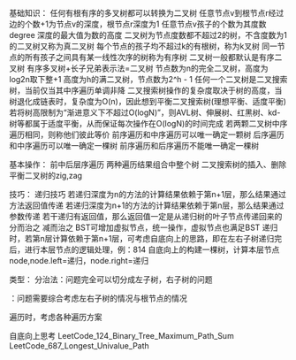 基础知识：
任何有根有序的多叉树都可以转换为二叉树
任意节点v到根节点r经过边的个数+1为节点v的深度，根节点r深度为1
任意节点v孩子的个数为其度数degree
深度的最大值为数的高度
二叉树为节点度数都不超过2的树，不含度数为1的二叉树又称为真二叉树
每个节点的孩子均不超过k的有根树，称为k叉树
同一节点的所有孩子之间具有某一线性次序的树称为有序树
二叉树一般都默认是有序二叉树
有序多叉树+长子兄弟表示法=二叉树
节点数为n的完全二叉树，高度为log2n取下整+1
高度为h的满二叉树，节点数为2^h - 1
任何一个二叉树是二叉搜索树，当前仅当其中序遍历单调非降
二叉搜索树操作的复杂度取决于树的高度，当树退化成链表时，复杂度为O(n)，因此想到平衡二叉搜索树(理想平衡、适度平衡)
若将树高限制为“渐进意义下不超过O(logN)”，则AVL树、伸展树、红黑树、kd-树等都属于适度平衡，从而保证每次操作在O(logN)的时间完成
若两颗二叉树中序遍历相同，则称他们彼此等价
前序遍历和中序遍历可以唯一确定一颗树
后序遍历和中序遍历可以唯一确定一棵树
前序遍历和后序遍历不能唯一确定一棵树

基本操作：
前中后层序遍历
两种遍历结果组合中整个树
二叉搜索树的插入、删除
平衡二叉树的zig,zag

技巧：
递归技巧
若递归深度为n的方法的计算结果依赖于第n+1层，那么结果通过方法返回值传递
若递归深度为n+1的方法的计算结果依赖于第n层，那么结果通过参数传递
若干递归有返回值，那么返回值一定是从递归树的叶子节点传递回来的
分而治之
减而治之
BST可增加虚拟节点，统一操作，虚拟节点也满足BST
递归时，若第n层计算依赖于第n+1层，可考虑自底向上的思路，即在左右子树递归完后，进行本层节点的逻辑处理，例：814
自底向上的构建一棵树，计算本层节点node,node.left=递归，node.right=递归

类型：
分治法：问题完全可以切分成左子树，右子树的问题

：问题需要综合考虑左右子树的情况与根节点的情况

遍历时，考虑各种遍历方案

自底向上思考
LeetCode_124_Binary_Tree_Maximum_Path_Sum
LeetCode_687_Longest_Univalue_Path
